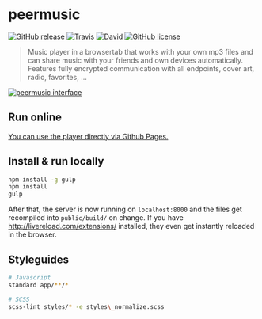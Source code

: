 # peermusic

[![GitHub release](https://img.shields.io/github/release/peermusic/desktop.svg?style=flat-square)](https://github.com/peermusic/desktop/releases)
[![Travis](https://img.shields.io/travis/peermusic/desktop/master.svg?style=flat-square)](https://travis-ci.org/peermusic/desktop)
[![David](https://img.shields.io/david/peermusic/desktop.svg?style=flat-square)]()
[![GitHub license](https://img.shields.io/github/license/peermusic/desktop.svg?style=flat-square)](https://github.com/peermusic/desktop/blob/master/LICENSE)

> Music player in a browsertab that works with your own mp3 files and can share music with your friends and own devices automatically. Features fully encrypted communication with all endpoints, cover art, radio, favorites, ...

[![peermusic interface](http://i.imgur.com/zkNgtMO.png)](http://peermusic.github.io/)

## Run online

[You can use the player directly via Github Pages.](http://peermusic.github.io/)

## Install & run locally

```sh
npm install -g gulp
npm install
gulp
```

After that, the server is now running on `localhost:8000` and the files get recompiled into `public/build/` on change. 
If you have http://livereload.com/extensions/ installed, they even get instantly reloaded in the browser.

## Styleguides

```sh
# Javascript
standard app/**/*

# SCSS
scss-lint styles/* -e styles\_normalize.scss
```
